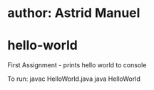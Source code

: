 # author: Astrid Manuel
# hello-world
First Assignment - prints hello world to console

To run:
javac HelloWorld.java
java HelloWorld
